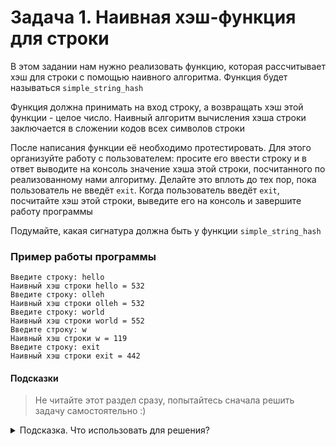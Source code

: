 # Задача 1. Наивная хэш-функция для строки
В этом задании нам нужно реализовать функцию, которая рассчитывает хэш для строки с помощью наивного алгоритма. Функция будет называться `simple_string_hash`

Функция должна принимать на вход строку, а возвращать хэш этой функции - целое число. Наивный алгоритм вычисления хэша строки заключается в сложении кодов всех символов строки

После написания функции её необходимо протестировать. Для этого организуйте работу с пользователем: просите его ввести строку и в ответ выводите на консоль значение хэша этой строки, посчитанного по реализованному нами алгоритму. Делайте это вплоть до тех пор, пока пользователь не введёт `exit`. Когда пользователь введёт `exit`, посчитайте хэш этой строки, выведите его на консоль и завершите работу программы

Подумайте, какая сигнатура должна быть у функции `simple_string_hash`

### Пример работы программы

```
Введите строку: hello
Наивный хэш строки hello = 532
Введите строку: olleh
Наивный хэш строки olleh = 532
Введите строку: world
Наивный хэш строки world = 552
Введите строку: w
Наивный хэш строки w = 119
Введите строку: exit
Наивный хэш строки exit = 442
```

#### Подсказки

> Не читайте этот раздел сразу, попытайтесь сначала решить задачу самостоятельно :)

<details>

<summary>Подсказка. Что использовать для решения?</summary>

Для того, чтобы постоянно спрашивать у пользователя строки и обрабатывать их, нам нужно использовать цикл `do...while` и сравнение строк

Так как наша функция будет принимать строку и возвращать её хэш, то сигнатура её будет выглядеть следующим образом: `int simple_string_hash(std::string s)`

Так как строка состоит из символов, то для вычисления хэша нам нужно пробежаться по символам строки с помощью цикла `for` и сложить значение каждого символа в аккумулирующую переменную

</details>